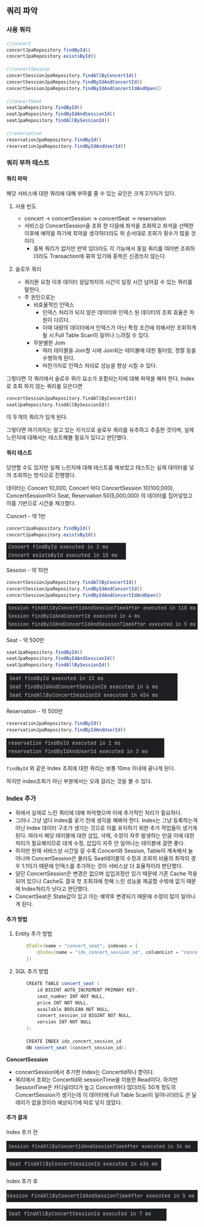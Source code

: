 ## 쿼리 파악

### 사용 쿼리
```jsx
//concert
concertJpaRepository.findById()
concertJpaRepository.existsById()

//concertSession
concertSessionJpaRepository.findAllByConcertId()
concertSessionJpaRepository.findByIdAndConcertId()
concertSessionJpaRepository.findByIdAndConcertIdAndOpen()

//concertSeat
seatJpaRepository.findById()
seatJpaRepository.findByIdAndSessionId()
seatJpaRepository.findAllBySessionId()

//reservation
reservationJpaRepository.findById()
reservationJpaRepository.findByIdAndUserId()
```

### 쿼리 부하 테스트
#### 쿼리 파악
해당 서비스에 대한 쿼리에 대해 부하를 줄 수 있는 요인은 크게 2가지가 있다.
1. 사용 빈도
    - concert -> concertSession -> concertSeat -> reservation
    - 서비스상 ConcertSession을 조회 한 다음에 좌석을 조회하고 좌석을 선택한 이후에 예약을 하기에 최악을 생각하더라도 위 순서대로 조회가 횟수가 많을 것이다.
        - 중복 쿼리가 없지만 만약 있더라도 각 기능에서 동일 쿼리를 여러번 조회하더라도 Transaction에 묶여 있기에 중복은 신경쓰지 않는다.

2. 슬로우 쿼리
    - 쿼리문 요청 이후 데이터 응답까지의 시간이 일정 시간 넘어갈 수 있는 쿼리를 말한다.
    - 주 원인으로는
        - 비효율적인 인덱스
            - 인덱스 처리가 되지 않은 데이터와 인덱스 된 데이터의 조회 효율은 차원이 다르다.
            - 이때 대량의 데이터에서 인덱스가 아닌 특정 조건에 의해서만 조회하게 될 시 Full Table Scan이 일어나 느려질 수 있다.
        - 무분별한 Join
            - 여러 테이블을 Join할 시에 Join되는 테이블에 대한 필터링, 정렬 등을 수행하게 된다.
            - 마찬가지로 인덱스 처리로 성능을 향상 시킬 수 있다.

그렇다면 각 쿼리에서 슬로우 쿼리 요소가 포함되는지에 대해 파악을 해야 한다. 
Index로 조회 하지 않는 쿼리를 모은다면
```sql
concertSessionJpaRepository.findAllByConcertId()
seatJpaRepository.findAllBySessionId()
```
이 두개의 쿼리가 있게 된다.

그렇다면 여기까지는 알고 있는 지식으로 슬로우 쿼리를 유추하고 추출한 것이며, 
실제 느린지에 대해서는 테스트해볼 필요가 있다고 판단했다.

#### 쿼리 테스트
당연할 수도 있지만 실제 느린지에 대해 테스트를 해보았고 테스트는 실제 데이터를 넣어 조회하는 방식으로 진행했다.

데이터는 Concert 10,000, Concert 마다 ConcertSession 10(100,000), ConcertSession마다 Seat, Reservation 50(5,000,000) 의 데이터를 집어넣었고 이를 기반으로 시간을 체크했다.



Concert - 약 1만

```jsx
concertJpaRepository.findById()
concertJpaRepository.existsById()
```

![Untitled](./image/Untitled.png)

Session - 약 10만

```jsx
concertSessionJpaRepository.findAllByConcertId()
concertSessionJpaRepository.findByIdAndConcertId()
concertSessionJpaRepository.findByIdAndConcertIdAndOpen()
```

![Untitled](./image/Untitled%201.png)

Seat - 약 500만

```jsx
seatJpaRepository.findById()
seatJpaRepository.findByIdAndSessionId()
seatJpaRepository.findAllBySessionId()
```

![Untitled](./image/Untitled%202.png)

Reservation - 약 500만

```jsx
reservationJpaRepository.findById()
reservationJpaRepository.findByIdAndUserId()
```

![Untitled](./image/Untitled%203.png)

`findById` 와 같은 Index 조회에 대한 쿼리는 보통 10ms 이내에 끝나게 된다.

하지만 index조회가 아닌 부분에서는 오래 걸리는 것을 볼 수 있다.

### Index 추가
- 위에서 실제로 느린 쿼리에 대해 파악했으며 이에 추가적인 처리가 필요하다.
- 그러나 그냥 냅다 Index를 꽂기 전에 생각을 해봐야 한다. Index는 그냥 등록하는게 아닌 Index 데이터 구조가 생기는 것으로 이를 유지하기 위한 추가 작업들이 생기게 된다. 따라서 해당 테이블에 대한 삽입, 삭제, 수정이 자주 발생하는 만큼 이에 대한 처리가 필요해지므로 대게 수정, 삽입이 자주 안 일어나는 테이블에 걸면 좋다.
- 하지만 현재 서비스상 시간일 갈 수록 Concert와 Session, Table이 계속해서 늘어나며 ConcertSession은 몰라도 Seat테이블의 수정과 조회의 비율의 최악의 경우 1:1이기 때문에 인덱스를 추가하는 것이 서비스상 더 효율적이라 판단했다.
- 일단 ConcertSession은 변경은 없으며 삽입과정만 있기 때문에 기존 Cache 적용되어 있으나 Cache도 결국 첫 조회자에 한해 느린 성능을 제공할 수밖에 없기 때문에 Index처리가 낫다고 판단했다.
- ConcertSeat은 State값이 있고 이는 예약후 변경되기 때문에 수정이 많이 일어나게 된다.

#### 추가 방법
1. Entity 추가 방법
    ```java
        @Table(name = "concert_seat", indexes = {
            @Index(name = "idx_concert_session_id", columnList = "concertSessionId")
        })
    ```

2. SQL 추가 방법
    ```java
        CREATE TABLE concert_seat (
            id BIGINT AUTO_INCREMENT PRIMARY KEY,
            seat_number INT NOT NULL,
            price INT NOT NULL,
            available BOOLEAN NOT NULL,
            concert_session_id BIGINT NOT NULL,
            version INT NOT NULL
        );

        CREATE INDEX idx_concert_session_id
        ON concert_seat (concert_session_id);
    ```

**ConcertSession**
- concertSession에서 추가한 Index는 ConcertId하나 뿐이다.
- 쿼리에서 조회는 ConcertId와 sessionTime을 이용한 Read이다. 하지만 SessionTime은 카디널리티가 높고 Concert마다 많더라도 50개 정도의 ConcertSession가 생기는데 이 데이터에 Full Table Scan이 일어나더라도 큰 딜레이가 없을것이라 예상되기에 따로 넣지 않았다.



#### 추가 결과
Index 추가 전

![Untitled](./image/Untitled%207.png)

![Untitled](./image/Untitled%209.png)

Index 추가 후

![Untitled](./image/Untitled%208.png)

![Untitled](./image/Untitled%2010.png)